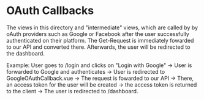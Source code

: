 # OAuth Callbacks

The views in this directory and "intermediate" views, which are called by by oAuth providers such as Google or Facebook after the user successfully authenticated on their platform. The Get-Request is immediately fowarded to our API and converted there. Afterwards, the user will be redirected to the dashboard.

Example:
User goes to /login and clicks on "Login with Google" -> User is forwarded to Google and authenticates -> User is redirected to GoogleOAuthCallback.vue -> The request is fowarded to our API -> There, an access token for the user will be created -> the access token is returned to the client -> The user is redirected to /dashboard.
